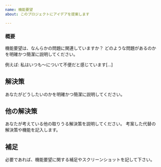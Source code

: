 ```yaml
---
name: 機能要望
about: このプロジェクトにアイデアを提案します

---
```


### 概要
機能要望は、なんらかの問題に関連していますか？
どのような問題があるのかを明確かつ簡潔に説明してください。

例えば: 私はいつも〜について不便だと感じています[...]

## 解決策
あなたがどうしたいのかを明確かつ簡潔に説明してください。

## 他の解決策
あなたが考えている他の取りうる解決策を説明してください。
考案した代替の解決策や機能を記入します。

## 補足
必要であれば、機能要望に関する補足やスクリーンショットを記して下さい。
